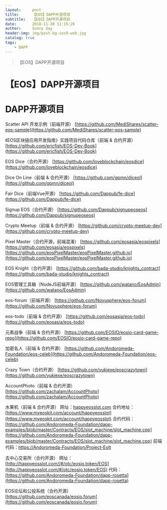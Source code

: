 ```yaml
---
layout:     post
title:      【EOS】DAPP开源项目
subtitle:   【EOS】DAPP开源项目
date:       2018-11-30 11:15:26
author:     Sunny day
header-img: img/post-bg-ios9-web.jpg
catalog: true
tags:
    - DAPP
---
```


>【EOS】DAPP开源项目

# 【EOS】DAPP开源项目


# DAPP开源项目

Scatter API 开发示例（前端开源）
[https://github.com/MediShares/scatter-eos-sample](https://github.com/MediShares/scatter-eos-sample)

《EOS区块链应用开发指南》实践项目代码仓库（前端 & 合约开源）
[https://github.com/ericfish/EOS-Dev-Book](https://github.com/ericfish/EOS-Dev-Book)

EOS Dice（合约开源）
[https://github.com/loveblockchain/eosdice](https://github.com/loveblockchain/eosdice)

Dice On Line（前端 & 合约开源）
[https://github.com/gpmn/diceol](https://github.com/gpmn/diceol)

Fair Dice（前端Vue开源）
[https://github.com/Dappub/fe-dice](https://github.com/Dappub/fe-dice)

Signup EOS（合约开源）
[https://github.com/Dappub/signupeoseos](https://github.com/Dappub/signupeoseos)

Crypto Meetup（前端 & 合约开源）
[https://github.com/crypto-meetup-dev](https://github.com/crypto-meetup-dev)

Pixel Master（合约开源，前端混淆）
[https://github.com/eosasia/eospixels](https://github.com/eosasia/eospixels)
[https://github.com/eosPixelMaster/eosPixelMaster.github.io](https://github.com/eosPixelMaster/eosPixelMaster.github.io)

EOS Knight（合约开源）
[https://github.com/bada-studio/knights_contract](https://github.com/bada-studio/knights_contract)

EOS管理工具箱（NodeJS前端开源）
[https://github.com/watano/EosAdmin](https://github.com/watano/EosAdmin)

eos-forum（前端开源）
[https://github.com/Novusphere/eos-forum](https://github.com/Novusphere/eos-forum)

eos-todo（前端 & 合约开源）
[https://github.com/eosasia/eos-todo](https://github.com/eosasia/eos-todo)

元素战争（前端 & 合约开源）
[https://github.com/EOSIO/eosio-card-game-repo](https://github.com/EOSIO/eosio-card-game-repo)

加密名人（前端 & 合约开源）
[https://github.com/Andoromeda-Foundation/eos-celeb](https://github.com/Andoromeda-Foundation/eos-celeb)

Crazy Town（合约开源）
[https://github.com/yukiexe/eoscrazytown](https://github.com/yukiexe/eoscrazytown)

AccountPhoto（前端 & 合约开源）
[https://github.com/zachalam/AccountPhoto](https://github.com/zachalam/AccountPhoto)

水果机（前端 & 合约开源）
网址：[happyeosslot.com](http://happyeosslot.com/)
合约地址：[https://www.myeoskit.com/account/happyeosslot](https://www.myeoskit.com/account/happyeosslot)
合约代码：[https://github.com/Andoromeda-Foundation/dapp-examples/blob/master/Contracts/EOS/slot_machine/slot_machine.cpp](https://github.com/Andoromeda-Foundation/dapp-examples/blob/master/Contracts/EOS/slot_machine/slot_machine.cpp)
前端代码：[https://Andoromeda-Foundation/Project-Eolt](https://andoromeda-foundation/Project-Eolt)

去中心交易所（合约开源）
网址：[http://happyeosslot.com//#/otc/eosio.token/EOS](http://happyeosslot.com/#/otc/eosio.token/EOS)
代码：[https://github.com/Andoromeda-Foundation/dapp-rosetta](https://github.com/Andoromeda-Foundation/dapp-rosetta)

EOS论坛和公投系统（合约开源）
[https://github.com/eoscanada/eosio.forum](https://github.com/eoscanada/eosio.forum)


